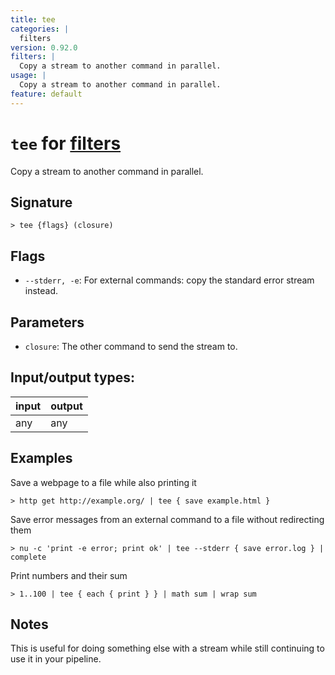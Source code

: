 ```yaml
---
title: tee
categories: |
  filters
version: 0.92.0
filters: |
  Copy a stream to another command in parallel.
usage: |
  Copy a stream to another command in parallel.
feature: default
---
```

<!-- This file is automatically generated. Please edit the command in https://github.com/nushell/nushell instead. -->

# `tee` for [filters](/commands/categories/filters.md)

<div class='command-title'>Copy a stream to another command in parallel.</div>

## Signature

```> tee {flags} (closure)```

## Flags

 -  `--stderr, -e`: For external commands: copy the standard error stream instead.

## Parameters

 -  `closure`: The other command to send the stream to.


## Input/output types:

| input | output |
| ----- | ------ |
| any   | any    |

## Examples

Save a webpage to a file while also printing it
```nu
> http get http://example.org/ | tee { save example.html }

```

Save error messages from an external command to a file without redirecting them
```nu
> nu -c 'print -e error; print ok' | tee --stderr { save error.log } | complete

```

Print numbers and their sum
```nu
> 1..100 | tee { each { print } } | math sum | wrap sum

```

## Notes
This is useful for doing something else with a stream while still continuing to
use it in your pipeline.